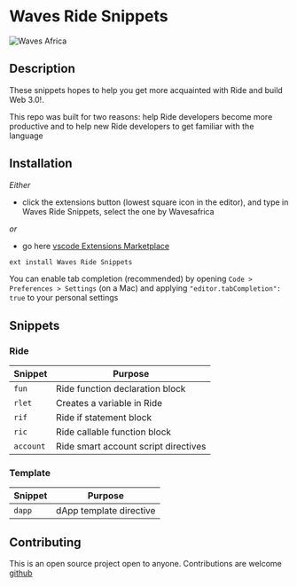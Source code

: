 # Waves Ride Snippets

![Waves Africa](https://wavesafrica.gallerycdn.vsassets.io/extensions/wavesafrica/waves-ride-snippets/1.0.6/1570724587561/Microsoft.VisualStudio.Services.Icons.Default)

## Description

These snippets hopes to help you get more acquainted with Ride and build Web 3.0!.

This repo was built for two reasons: help Ride developers become more productive and to help new Ride developers to get familiar with the language


## Installation

_Either_

- click the extensions button (lowest square icon in the editor), and type in Waves Ride Snippets, select the one by Wavesafrica

_or_

- go here [vscode Extensions Marketplace](https://marketplace.visualstudio.com/items?itemName=wavesafrica.waves-ride-snippets)

```javascript
ext install Waves Ride Snippets
```

You can enable tab completion (recommended) by opening `Code > Preferences > Settings` (on a Mac) and applying `"editor.tabCompletion": true` to your personal settings

## Snippets

### Ride

| Snippet    | Purpose                                    |
| ---------- | ------------------------------------------ |
| `fun`      | Ride function declaration block            |
| `rlet`      | Creates a variable in Ride                |
| `rif`      | Ride if statement block                    |
| `ric`      | Ride callable function block               |
| `account`  | Ride smart account script directives       |

### Template

| Snippet           | Purpose                             |
| ----------------- | ----------------------------------- |
| `dapp`            | dApp template directive             |


## Contributing

This is an open source project open to anyone. Contributions are welcome [github](https://github.com/Wavesafrica/waves-ride-snippets)
